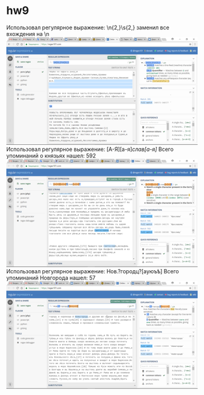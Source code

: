 # hw9
Использовал регулярное выражение: \n{2,}\s{2,} заменил все вхождения на \n
![](https://github.com/vikki565656/hw9/blob/master/%D1%86%D0%B31.PNG)
Использовал регулярное выражение: [А-Я][а-я]*слав[а-я]*  Всего упоминаний о князьях нашел: 592
![](https://github.com/vikki565656/hw9/blob/master/%D1%86%D0%B32.PNG)
Использовал регулярное выражение: Нов.?городц?[ауюъѣ] Всего упоминаний Новгорода нашел: 57
![](https://github.com/vikki565656/hw9/blob/master/%D1%86%D0%B33.PNG)

